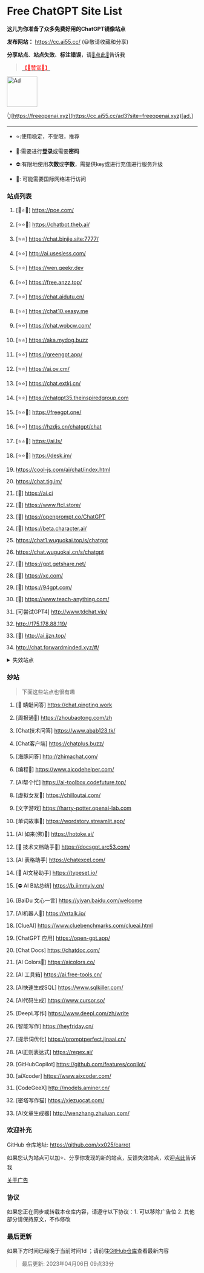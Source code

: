 # Free ChatGPT Site List

**这儿为你准备了众多免费好用的ChatGPT镜像站点**

**发布网站：** https://cc.ai55.cc/   (😃敬请收藏和分享)

**分享站点**、**站点失效**、**标注错误**，请[🌺点此🌺](https://github.com/xx025/carrot/issues)告诉我

> <a href="https://me.ai55.cc/pages/zs" target="_blank"><font color="red">【🧡赞赏🧡】</font></a>

<a href="https://cc.ai55.cc/ad3?site=freeopenai.xyz" target="_blank"><img src="https://st.ai55.cc/ads/share-chatkey.jpg" alt="Ad" style="height: 80px !important;width: auto !important;" ></a>

👆[https://freeopenai.xyz](https://cc.ai55.cc/ad3?site=freeopenai.xyz)[ad.]

---

- ⭐:使用稳定，不受限，推荐

- 🔑:需要进行**登录**或需要**密码**
  <br/>
- ⛔:有限地使用**次数**或**字数**，需提供key或进行充值进行服务升级
  <br/>
- 🛫: 可能需要国际网络进行访问

### 站点列表

[//]: # (下面是正常的站点)


1. [🔑⭐🛫] https://poe.com/

2. [⭐⭐🛫] https://chatbot.theb.ai/

3. [⭐⭐] https://chat.binjie.site:7777/

4. [⭐⭐] http://ai.usesless.com/

5. [⭐⭐] https://wen.geekr.dev

6. [⭐⭐] https://free.anzz.top/

7. [⭐⭐] https://chat.aidutu.cn/

8. [⭐⭐] https://chat10.xeasy.me

9. [⭐⭐] https://chat.wobcw.com/

10. [⭐⭐] https://aka.mydog.buzz

11. [⭐⭐] https://greengpt.app/

12. [⭐⭐] https://ai.ov.cm/

13. [⭐⭐] https://chat.extkj.cn/

14. [⭐⭐] https://chatgpt35.theinspiredgroup.com

15. [⭐⭐🛫] https://freegpt.one/

16. [⭐⭐] https://hzdjs.cn/chatgpt/chat

17. [⭐⭐🛫] https://ai.ls/

18. [⭐⭐🛫] https://desk.im/

19.  https://cool-js.com/ai/chat/index.html

20.  https://chat.tig.im/

21. [🛫] https://ai.ci

22. [🛫] https://www.ftcl.store/

23. [🛫] https://openprompt.co/ChatGPT

24. [🛫] https://beta.character.ai/

25.  https://chat1.wuguokai.top/s/chatgpt

26.  https://chat.wuguokai.cn/s/chatgpt

27. [🛫] https://gpt.getshare.net/

28. [🛫] https://xc.com/

29. [🛫] https://94gpt.com/

30. [🛫] https://www.teach-anything.com/

31. [可尝试GPT4] http://www.tdchat.vip/

32.  http://175.178.88.119/

33. [🛫] http://ai.jjzn.top/

34.  http://chat.forwardminded.xyz/#/



[//]: # (下面是失效的站点)

<details>
  <summary>失效站点</summary>


1.  https://ai.bo-e.com/
<br/>

2.  https://openai.onenov.cn/
<br/>

3.  http://openmao.com/
<br/>

4.  https://chater.lanyun1103.top
<br/>

5.  https://chat.yougan.cc/
<br/>

6.  http://chatai.fyi/
<br/>

7.  http://chat.apigpt.cn/
<br/>

8.  http://chat.livepo.top/
<br/>

9.  https://vip.jjzn.top/
<br/>

10.  https://chatmate.network/
<br/>

11.  https://freegpt.one/
<br/>

12.  https://freechatgpt.lol/
<br/>

13.  https://fastgpt.app/
<br/>

14.  https://chat.jingran.vip/
<br/>

15.  http://itecheasy.com.cn/
<br/>

16.  https://chatgpt.ddiu.io/
<br/>

17.  https://chat.aigc-model.com/
<br/>

18.  https://chatgpt.poshist.cn/
<br/>

19.  https://www.chatsverse.xyz/
<br/>

20.  https://ai.v2less.com/
<br/>

21.  https://chatgpt.h7ml.cn/
<br/>

22.  https://chat.tgbot.co/
<br/>

23.  https://chat.ninvfeng.xyz/
<br/>

24.  https://talk.xiu.ee/
<br/>

25.  https://chat.sheepig.top/
<br/>

26.  https://chatgpt.ddiu.me/
<br/>

27.  https://chatgpt.lcc8.com/
<br/>

28.  https://chat.uue.me/
<br/>

29.  http://gpt.mxnf.store/
<br/>

30.  https://chat.moyunav.com/
<br/>

31.  https://www.askopenai.cn/
<br/>

32.  https://gpt.h7ml.cn/
<br/>

33.  https://askgptai.com/
<br/>

34.  https://www.aitoolgpt.com/
<br/>

35.  https://chatapi.qload.cn/
<br/>

36.  https://chat-gpt.nikong.cn/
<br/>

37.  https://chatgpt-flutter.h7ml.cn/
<br/>

38.  https://www.cveoy.com/
<br/>

39.  https://chat.h7ml.cn/
<br/>

40.  https://freegpt.cc
<br/>

41.  https://www.aiai.zone/
<br/>

42.  http://43.156.110.219:3002/ 
<br/>

43.  https://www.askme.mom/
<br/>


</details>

### 妙站

> 下面这些站点也很有趣


1. [🔑 蜻蜓问答] https://chat.qingting.work

2. [周报通🛫] https://zhoubaotong.com/zh

3. [Chat技术问答] https://www.abab123.tk/

4. [Chat客户端] https://chatplus.buzz/

5. [海豚问答] http://zhimachat.com/

6. [编程🛫] https://www.aicodehelper.com/

7. [AI帮个忙] https://ai-toolbox.codefuture.top/

8. [虚拟女友🛫] https://chilloutai.com/

9. [文字游戏] https://harry-potter.openai-lab.com

10. [单词故事🛫] https://wordstory.streamlit.app/

11. [AI 如来(佛)🛫] https://hotoke.ai/

12. [🔑 技术文档助手🛫] https://docsgpt.arc53.com/

13. [AI 表格助手] https://chatexcel.com/

14. [🔑 AI文秘助手] https://typeset.io/

15. [⛔ AI B站总结] https://b.jimmylv.cn/

16. [BaiDu 文心一言] https://yiyan.baidu.com/welcome

17. [AI机器人🛫] https://vrtalk.io/

18. [ClueAI] https://www.cluebenchmarks.com/clueai.html

19. [ChatGPT 应用] https://open-gpt.app/

20. [Chat Docs] https://chatdoc.com/

21. [AI Colors🛫] https://aicolors.co/

22. [AI 工具箱] https://ai.free-tools.cn/

23. [AI快速生成SQL] https://www.sqlkiller.com/

24. [AI代码生成] https://www.cursor.so/

25. [DeepL写作] https://www.deepl.com/zh/write

26. [智能写作] https://heyfriday.cn/

27. [提示词优化] https://promptperfect.jinaai.cn/

28. [AI正则表达式] https://regex.ai/

29. [GitHubCopilot] https://github.com/features/copilot/

30. [aiXcoder] https://www.aixcoder.com/

31. [CodeGeeX] http://models.aminer.cn/

32. [密塔写作猫] https://xiezuocat.com/

33. [AI文章生成器] http://wenzhang.zhuluan.com/


### 欢迎补充

GitHub 仓库地址: https://github.com/xx025/carrot

如果您认为站点可以加⭐、分享你发现的新的站点，反馈失效站点，欢迎[点此](https://github.com/xx025/carrot/issues)告诉我

[关于广告](https://cc.ai55.cc/ads/)

### 协议

如果您正在同步或转载本仓库内容，请遵守以下协议：1. 可以移除广告位 2. 其他部分请保持原文，不作修改

### 最后更新

如果下方时间已经晚于当前时间1d ；请前往[GitHub仓库](https://github.com/xx025/carrot)查看最新内容
> 最后更新: 2023年04月06日 09点33分